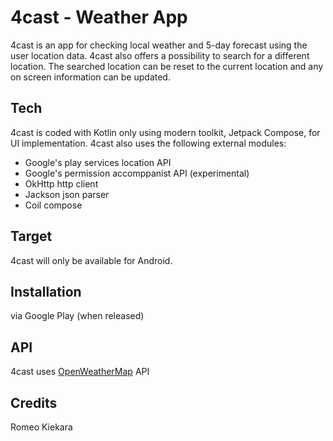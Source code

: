 # 4cast - Weather App

4cast is an app for checking local weather and 5-day forecast using the user location data.
4cast also offers a possibility to search for a different location. The searched location
can be reset to the current location and any on screen information can be updated.

## Tech

4cast is coded with Kotlin only using modern toolkit, Jetpack Compose, for UI implementation.
4cast also uses the following external modules:
- Google's play services location API
- Google's permission accomppanist API (experimental)
- OkHttp http client
- Jackson json parser
- Coil compose

## Target

4cast will only be available for Android.

## Installation

via Google Play (when released)

## API

4cast uses [OpenWeatherMap](https://openweathermap.org/api) API

## Credits

Romeo Kiekara